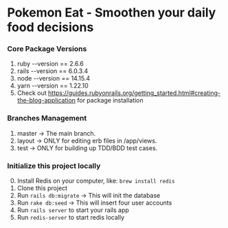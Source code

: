 # Pokemon Eat - Smoothen your daily food decisions

### Core Package Versions 
  1. ruby --version == 2.6.6
  2. rails --version == 6.0.3.4
  3. node --version == 14.15.4
  4. yarn --version == 1.22.10
  5. Check out https://guides.rubyonrails.org/getting_started.html#creating-the-blog-application for package installation

### Branches Management
  1. master -> The main branch.
  2. layout -> ONLY for editing erb files in /app/views.
  3. test -> ONLY for building up TDD/BDD test cases.
   
### Initialize this project locally
  0. Install Redis on your computer, like: `brew install redis`
  1. Clone this project
  2. Run `rails db:migrate` -> This will init the database
  3. Run `rake db:seed` -> This will insert four user accounts
  4. Run `rails server` to start your rails app
  5. Run `redis-server` to start redis locally




